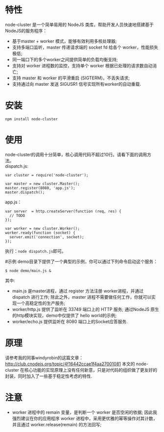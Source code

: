 # 特性

node-cluster 是一个简单易用的 NodeJS 类库，帮助开发人员快速地搭建基于NodeJS的服务程序：

* 基于master + worker 模式，能够有效利用多核处理器;
* 支持多端口监听，master 传递请求端的 socket fd 给各个 worker，性能损失极低;
* 同一端口下的多个worker之间提供简单的负载均衡支持;
* 支持对 worker 进程数的监控，支持单个 worker 根据已处理的请求数自动消亡;
* 支持 master 和 worker 的平滑重启 (SIGTERM)，不丢失请求;
* 支持通过向 master 发送 SIGUSR1 信号实现所有worker的自动重载.

# 安装
`npm install node-cluster`
# 使用
node-cluster的调用十分简单，核心调用代码不超过10行。请看下面的调用方法。  
dispatch.js:

    var cluster = require('node-cluster');

    var master = new cluster.Master();
    master.register(8080, 'app.js');
    master.dispatch();

app.js：

    var server  = http.createServer(function (req, res) {
      // TODO
    });

    var worker = new cluster.Worker();
    worker.ready(function (socket) {
      server.emit('connection', socket);
    });

执行：`node dispatch.js`即可。

#示例
demo目录下提供了一个典型的示例，你可以通过下列命令启动这个服务：

    $ node demo/main.js &

其中:

* main.js 是master进程，通过 register 方法注册 worker进程，并通过 dispatch 进行工作; 除此之外，master 进程不需要做任何工作，你就可以实现一个高稳定性的生产服务;
* worker/http.js 提供了监听在 33749 端口上的 HTTP 服务; 通过NodeJS 原生的http模块实现，demo中仅提供了 hello world的示例;
* worker/echo.js 提供监听在 8080 端口上的Socket应答服务.

# 原理

请参考我的同事windyrobin的这篇文章：
http://club.cnodejs.org/topic/4f16442ccae1f4aa27001081 
本文的 node-cluster 在核心功能的实现原理上没有任何新意，只是对代码的组织做了更友好的封装，同时加入了一些基于稳定性考虑的特性.

# 注意

* worker 进程中的 remain 变量，是判断一个 worker 是否空闲的依据; 因此我强烈建议在你的应用程序 worker 进程中，采用更优雅的幂等操作对其计数，并且通过 worker.release(remain) 的方法回写;

